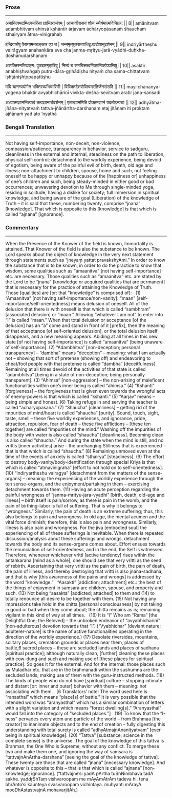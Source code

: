 ### Prose 
 --- 
अमानित्वमदम्भित्वमहिंसा क्षान्तिरार्जवम् |
आचार्योपासनं शौचं स्थैर्यमात्मविनिग्रह: || 8||
amānitvam adambhitvam ahinsā kṣhāntir ārjavam
āchāryopāsanaṁ śhauchaṁ sthairyam ātma-vinigrahaḥ

इन्द्रियार्थेषु वैराग्यमनहङ्कार एव च |
जन्ममृत्युजराव्याधिदु:खदोषानुदर्शनम् || 9||
indriyārtheṣhu vairāgyam anahankāra eva cha
janma-mṛityu-jarā-vyādhi-duḥkha-doṣhānudarśhanam

असक्तिरनभिष्वङ्ग: पुत्रदारगृहादिषु |
नित्यं च समचित्तत्वमिष्टानिष्टोपपत्तिषु || 10||
asaktir anabhiṣhvaṅgaḥ putra-dāra-gṛihādiṣhu
nityaṁ cha sama-chittatvam iṣhṭāniṣhṭopapattiṣhu

मयि चानन्ययोगेन भक्तिरव्यभिचारिणी |
विविक्तदेशसेवित्वमरतिर्जनसंसदि || 11||
mayi chānanya-yogena bhaktir avyabhichāriṇī
vivikta-deśha-sevitvam aratir jana-sansadi

अध्यात्मज्ञाननित्यत्वं तत्वज्ञानार्थदर्शनम् |
एतज्ज्ञानमिति प्रोक्तमज्ञानं यदतोऽन्यथा || 12||
adhyātma-jñāna-nityatvaṁ tattva-jñānārtha-darśhanam
etaj jñānam iti proktam ajñānaṁ yad ato ’nyathā

### Bengali Translation 
 --- 
Not having self-importance, non-deceit, non-violence, compassion/patience, transparency in behavior, service to sadguru, cleanliness in the external and internal, steadiness on the path to liberation, physical self-control; detachment to the worldly experience, being devoid of egotism, being aware of the painful evil of birth, death, old age and illness; non-attachment to children, spouse, home and such, not feeling oneself to be happy or unhappy because of the [happiness or] unhappiness of one’s children and such, being steady-minded in either good or bad occurrences; unwavering devotion to Me through single-minded yoga, residing in solitude, having a dislike for society; full immersion in spiritual knowledge, and being aware of the goal (Liberation) of the knowledge of Truth – it is said that these, numbering twenty, comprise “jnana” [knowledge]. That which is opposite to this [knowledge] is that which is called “ajnana” [ignorance].

### Commentary 
 --- 
When the Presence of the Knower of the field is known, Immortality is attained. That Knower of the field is also the substance to be known. The Lord speaks about the object of knowledge in the very next statement through statements such as “jneyaṃ yattat pravakshyAmi.” In order to know the substance that is to be known, in order to do the practice to know that wisdom, some qualities such as “amaanitva” [not having self-importance] etc. are necessary. Those qualities such as “amaanitva” etc. are stated by the Lord to be “jnana” [knowledge or acquired qualities that are permanent] that is necessary for the practice of attaining the Knowledge of Truth. Those [qualities] are [or: that “knowledge” is comprised of]:
 
(1) “Amaanitva” [not having self-importance/non-vanity]: “maan” [self-importance/self-orientedness] means delusion of oneself. All of the delusion that there is with oneself is that which is called “sambhram” [associated delusion] or “maan.” Allowing “whatever I am not” to enter into “I” is called “maan.” When that total delusion or acceptance [of the delusion] has an “a” come and stand in front of it [prefix], then the meaning of that acceptance [of self-oriented delusion], or the total delusion itself disappears, and a new meaning appears. Abiding at all times in this new state [of not having self-importance] is called “amaanitva” [being unaware of self-importance]. (2) “Adambhitva” [non-deception; personal transparency] – “dambha” means “deception” – meaning: what I am actually not – showing that sort of pretense (showing off) and endeavoring to cheat/fool people with that pretense is called “dambha” [deceitfulness]. Remaining at all times devoid of the activities of that state is called “adambhitva” [being in a state of non-deception; being personally transparent]. (3) “Ahimsa” [non-aggression] – the non-arising of maleficent functionalities within one’s inner being is called “ahimsa.” (4) “Kshanti” [forgiveness] – the forgiveness that is given even towards the wrongful acts of enemy-powers is that which is called “kshanti.” (5) “Aarjav” means – being simple and honest. (6) Taking refuge in and serving the teacher is called “acharyopasana.” (7) “Shaucha” [cleanliness] – getting rid of the impurities of mind/heart is called “shaucha” [purity]. Sound, touch, sight, taste, smell – these five worldly experiences, and ignorance, pride, attraction, repulsion, fear of death – these five afflictions – [these ten together] are called “impurities of the mind.” Washing off the impurities of the body with water is also called “shaucha” [cleanliness]. Becoming clean is also called “shaucha.” And during the state when the mind is still, and no vrittis [inner activities] arise – the unchanging Stillness that is experienced – that is that which is called “shaucha.” (8) Remaining unmoved even at the time of the events of anxiety is called “sthairya” [steadiness]. (9) The effort to destroy body-vanity/body-identification through special Kriya is that which is called “atmavinigraha” [effort to not hold on to self-orientedness]. (10) “Indiryartheshu vairagya” [detachment from the matters of the sense-organs] – meaning: the experiencing of the worldly experience through the ten sense-organs, and the enjoyment/partaking in them – exercising detachment towards them. (11) Having an acute perception regarding the painful wrongness of “janma-mrityu-jara-vyadhi” [birth, death, old-age and illness] – birth itself is pain/sorrow, as there is pain in the womb, and the pain of birthing-labor is full of suffering. That is why it belongs to “wrongness.” Similarly, the pain of death is an extreme suffering; thus, this also belongs to pain and wrongness. In old age, the mental acumen and the vital force diminish; therefore, this is also pain and wrongness. Similarly, illness is also pain and wrongness. For the jiva [embodied soul] the experiencing of all of these sufferings is inevitable. When there is repeated discussion/analysis about these sufferings and wrongs, detachment towards the body and its sense-organs comes about. Effort ensues towards the renunciation of self-orientedness, and in the end, the Self is witnessed. Therefore, whenever whichever vritti [active tendency] rises within the antahkarana [mind as a whole], one should see that very vritti as the seed of rebirth. Ascertaining that very vritti as the pain of birth, the pain of death, the pain of illness, and thereby destroying that vritti is also jnana-sadhana, and that is why [this awareness of the pains and wrongs] is addressed by the word “knowledge.”
 
“Aasakti” [addiction; attachment] etc.: the best of the things of enjoyment in samsara are children, spouse, and property and such. (13) Not being “aasakta” [addicted; attached] to them and (14) to totally renounce all desire to be together with them. (15) Not having any impressions take hold in the chitta [personal consciousness] by not taking in good or bad when they come about; the chitta remains as is; remaining vigilant in this kind of way at all times.
 
(16) It is “I” Who am “Rama” [the Delightful One; the Beloved] – the unbroken endeavor of “avyabhicharini” [non-adulterous] devotion towards that “I”. (“Vyabhichar” [deviant nature; adulterer-nature] is the name of active functionalities operating in the direction of the worldly experience.) (17) Desolate riversides, mountains, solitary places, cremation grounds or places near them, places of battle,6 sacred places – these are secluded lands and places of sadhana [spiritual practice]; although naturally clean, [further] cleaning these places with cow-dung and such and making use of [these places for spiritual practice]. So goes it for the external. And for the internal: those places such as Muladhar etc. that are in the brahmanadi within the sushumna are the secluded lands; making use of them with the guru-instructed methods. (18) The kinds of people who do not have [spiritual] culture – stopping intimate and distant [or: inner and outer] behavior with them – meaning: not associating with them.
 
[6 Translators’ note: The word used here is “ranasthal” which means “place[s] of battle.” It is very possible that the intended word was “aranyasthal” which has a similar combination of letters with a slight variation and which means “forest dwelling[s].” “Aranyasthal” would fall into the category of “secluded places.”]
 
(19) To know that the “I-ness” pervades every atom and particle of the world – from Brahmaa [the creator] to inanimate objects and to the end of creation – fully digesting this understanding with total surety is called “adhyAtmajnAnanityatvam” [ever being in spiritual knowledge]. (20) “Tattva” [substance; science in the complete sense] is the universe. The goal of the knowledge of this tattva is Brahman, the One Who is Supreme, without any conflict. To merge these two and make them one, and ignoring the way of samsara is “tattvajnAnArtha-darshana” [seeing the goal of the knowledge of tattva]. These twenty are those that are called “jnana” [necessary knowledge]. And whatever is opposite to this – that is that which is called “ajnana” [non-knowledge; ignorance]. (“tattvajne’si yadA pArtha tuShNimbhava tadA sakhe. yaddṛShTaṃ vishvaroopaṃ me mAyAmAtrAṃ tadeva hi. tena bhrAnto’si kaunteya svasvaroopaṃ vichintaya. muhyanti mArayA mooDhAstastvajnA mohavarjitAh.)